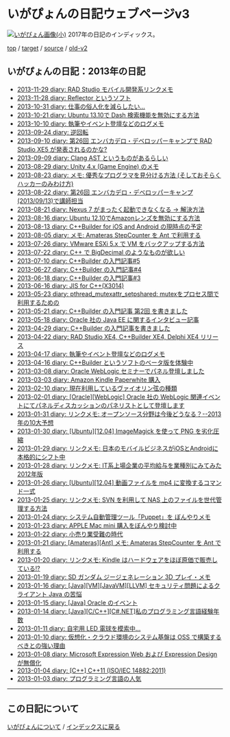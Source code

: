 いがぴょんの日記ウェブページv3
=============================================
[![いがぴょん画像(小)](https://igapyon.github.io/diary/images/iga200306s.jpg "いがぴょん")](https://igapyon.github.io/diary/memo/memoigapyon.html) 2017年の日記のインディックス。

[top](https://igapyon.github.io/diary/) 
/ [target](https://igapyon.github.io/diary/2013/index.html) 
/ [source](https://github.com/igapyon/diary/blob/gh-pages/2013/index.html.src.md) 
/ [old-v2](http://www.igapyon.jp/igapyon/diary/idxall.html) 

## いがぴょんの日記：2013年の日記

* [2013-11-29 diary: RAD Studio モバイル開発系リンクメモ](https://igapyon.github.io/diary/2013/ig131129.html)
* [2013-11-28 diary: Reflector というソフト](https://igapyon.github.io/diary/2013/ig131128.html)
* [2013-10-31 diary: 仕事の俗人化を減らしたい...](https://igapyon.github.io/diary/2013/ig131031.html)
* [2013-10-21 diary: Ubuntu 13.10で Dash 検索機能を無効にする方法](https://igapyon.github.io/diary/2013/ig131021.html)
* [2013-10-10 diary: 執筆やイベント登壇などのログメモ](https://igapyon.github.io/diary/2013/ig131010.html)
* [2013-09-24 diary: 逆回転](https://igapyon.github.io/diary/2013/ig130924.html)
* [2013-09-10 diary: 第26回 エンバカデロ・デベロッパーキャンプで RAD Studio XE5 が発表されるのかな?](https://igapyon.github.io/diary/2013/ig130910.html)
* [2013-09-09 diary: Clang AST というものがあるらしい](https://igapyon.github.io/diary/2013/ig130909.html)
* [2013-08-29 diary: Unity 4.x (Game Engine) のメモ](https://igapyon.github.io/diary/2013/ig130829.html)
* [2013-08-23 diary: メモ: 優秀なプログラマを見分ける方法 (そしておそらくハッカーのみわけ方)](https://igapyon.github.io/diary/2013/ig130823.html)
* [2013-08-22 diary: 第26回 エンバカデロ・デベロッパーキャンプ (2013/09/13)で講師担当](https://igapyon.github.io/diary/2013/ig130822.html)
* [2013-08-21 diary: Nexus 7 がまったく起動できなくなる → 解決方法](https://igapyon.github.io/diary/2013/ig130821.html)
* [2013-08-16 diary: Ubuntu 12.10でAmazonレンズを無効にする方法](https://igapyon.github.io/diary/2013/ig130816.html)
* [2013-08-13 diary: C++Builder for iOS and Android の現時点の予定](https://igapyon.github.io/diary/2013/ig130813.html)
* [2013-08-05 diary: メモ: Amateras StepCounter を Ant で利用する](https://igapyon.github.io/diary/2013/ig130805.html)
* [2013-07-26 diary: VMware ESXi 5.x で VM をバックアップする方法](https://igapyon.github.io/diary/2013/ig130726.html)
* [2013-07-22 diary: C++ で BigDecimal のようなものが欲しい](https://igapyon.github.io/diary/2013/ig130722.html)
* [2013-07-10 diary: C++Builder の入門記事#5](https://igapyon.github.io/diary/2013/ig130710.html)
* [2013-06-27 diary: C++Builder の入門記事#4](https://igapyon.github.io/diary/2013/ig130627.html)
* [2013-06-18 diary: C++Builder の入門記事#3](https://igapyon.github.io/diary/2013/ig130618.html)
* [2013-06-16 diary: JIS for C++(X3014)](https://igapyon.github.io/diary/2013/ig130616.html)
* [2013-05-23 diary: pthread_mutexattr_setpshared: mutexをプロセス間で利用するための](https://igapyon.github.io/diary/2013/ig130523.html)
* [2013-05-21 diary: C++Builder の入門記事 第2回 を書きました](https://igapyon.github.io/diary/2013/ig130521.html)
* [2013-05-18 diary: Oracle 社の Java EE に関するインタビュー記事](https://igapyon.github.io/diary/2013/ig130518.html)
* [2013-04-29 diary: C++Builder の入門記事を書きました](https://igapyon.github.io/diary/2013/ig130429.html)
* [2013-04-22 diary: RAD Studio XE4, C++Builder XE4, Delphi XE4 リリース](https://igapyon.github.io/diary/2013/ig130422.html)
* [2013-04-17 diary: 執筆やイベント登壇などのログメモ](https://igapyon.github.io/diary/2013/ig130417.html)
* [2013-04-16 diary: C++Builder というソフトのベータ版を体験中](https://igapyon.github.io/diary/2013/ig130416.html)
* [2013-03-08 diary: Oracle WebLogic セミナーでパネル登壇しました](https://igapyon.github.io/diary/2013/ig130308.html)
* [2013-03-03 diary: Amazon Kindle Paperwhite 購入](https://igapyon.github.io/diary/2013/ig130303.html)
* [2013-02-10 diary: 現在利用しているヴァイオリン弦の種類](https://igapyon.github.io/diary/2013/ig130210.html)
* [2013-02-01 diary: [Oracle][WebLogic] Oracle 社の WebLogic 関連イベントにてパネルディスカッションのパネリストとして登壇します](https://igapyon.github.io/diary/2013/ig130201.html)
* [2013-01-31 diary: リンクメモ: オープンソース分野は今後どうなる？--2013年の10大予想](https://igapyon.github.io/diary/2013/ig130131.html)
* [2013-01-30 diary: [Ubuntu][12.04] ImageMagick を使って PNG を劣化圧縮](https://igapyon.github.io/diary/2013/ig130130.html)
* [2013-01-29 diary: リンクメモ: 日本のモバイルビジネスがiOSとAndroidに本格的にシフト中](https://igapyon.github.io/diary/2013/ig130129.html)
* [2013-01-28 diary: リンクメモ: IT系上場企業の平均給与を業種別にみてみた 2012年版](https://igapyon.github.io/diary/2013/ig130128.html)
* [2013-01-26 diary: [Ubuntu][12.04] 動画ファイルを mp4 に変換するコマンド一式](https://igapyon.github.io/diary/2013/ig130126.html)
* [2013-01-25 diary: リンクメモ: SVN を利用して NAS 上のファイルを世代管理する方法](https://igapyon.github.io/diary/2013/ig130125.html)
* [2013-01-24 diary: システム自動管理ツール「Puppet」を ぼんやりメモ](https://igapyon.github.io/diary/2013/ig130124.html)
* [2013-01-23 diary: APPLE Mac mini 購入をぼんやり検討中](https://igapyon.github.io/diary/2013/ig130123.html)
* [2013-01-22 diary: 小売り業受難の時代](https://igapyon.github.io/diary/2013/ig130122.html)
* [2013-01-21 diary: [Amateras][Ant] メモ: Amateras StepCounter を Ant で利用する](https://igapyon.github.io/diary/2013/ig130121.html)
* [2013-01-20 diary: リンクメモ: Kindle はハードウェアをほぼ原価で販売している!?](https://igapyon.github.io/diary/2013/ig130120.html)
* [2013-01-19 diary: SD ガンダム ジージェネレーション 3D プレイ・メモ](https://igapyon.github.io/diary/2013/ig130119.html)
* [2013-01-16 diary: [Java][VM][JavaVM][LLVM] セキュリティ問題によるクライアント Java の苦悩](https://igapyon.github.io/diary/2013/ig130116.html)
* [2013-01-15 diary: [Java] Oracle のイベント](https://igapyon.github.io/diary/2013/ig130115.html)
* [2013-01-14 diary: [Java][C/C++][C#.NET]私のプログラミング言語経験年数](https://igapyon.github.io/diary/2013/ig130114.html)
* [2013-01-11 diary: 自宅用 LED 電球を模索中...](https://igapyon.github.io/diary/2013/ig130111.html)
* [2013-01-10 diary: 仮想化・クラウド環境のシステム基盤は OSS で構築するべきとの強い理由](https://igapyon.github.io/diary/2013/ig130110.html)
* [2013-01-08 diary: Microsoft Expression Web および Expression Design が無償化 ](https://igapyon.github.io/diary/2013/ig130108.html)
* [2013-01-04 diary: [C++] C++11 (ISO/IEC 14882:2011)](https://igapyon.github.io/diary/2013/ig130104.html)
* [2013-01-03 diary: プログラミング言語の人気](https://igapyon.github.io/diary/2013/ig130103.html)


----------------------------------------------------------------------------------------------------

## この日記について
[いがぴょんについて](https://igapyon.github.io/diary/memo/memoigapyon.html) / [インデックスに戻る](https://igapyon.github.io/diary/idxall.html)
